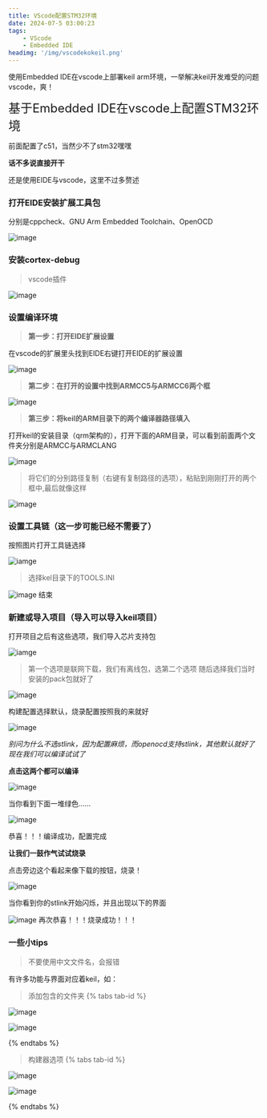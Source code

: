 ```yaml
---
title: VScode配置STM32环境
date: 2024-07-5 03:00:23
tags:
    - VScode
    - Embedded IDE
headimg: '/img/vscodekokeil.png'
---
```


使用Embedded IDE在vscode上部署keil arm环境，一举解决keil开发难受的问题
vscode，爽！

<!-- more -->

<span style="font-size: x-large;">基于Embedded IDE在vscode上配置STM32环境</span>

前面配置了c51，当然少不了stm32嘿嘿

**话不多说直接开干**


还是使用EIDE与vscode，这里不过多赘述

### 打开EIDE安装扩展工具包
分别是cppcheck、GNU Arm Embedded Toolchain、OpenOCD

![image](../img/gju.png)
### 安装cortex-debug
>vscode插件

![image](../img/codex.png)

### 设置编译环境
>**第一步：打开EIDE扩展设置**

在vscode的扩展里头找到EIDE右键打开EIDE的扩展设置

![image](../img/kuoz.png)

>**第二步：在打开的设置中找到ARMCC5与ARMCC6两个框**

![image](../img/byi2.png)

>**第三步：将keil的ARM目录下的两个编译器路径填入**

打开keil的安装目录（qrm架构的），打开下面的ARM目录，可以看到前面两个文件夹分别是ARMCC与ARMCLANG

![image](../img/amrr.png)

>将它们的分别路径复制（右键有复制路径的选项），粘贴到刚刚打开的两个框中,最后就像这样

![image](../img/byi.png)

### 设置工具链（这一步可能已经不需要了）

按照图片打开工具链选择

![iamge](../img/gjul.png)

>选择kel目录下的TOOLS.INI

![image](../img/toools.png)
结束

### 新建或导入项目（导入可以导入keil项目）

打开项目之后有这些选项，我们导入芯片支持包

![iamge](../img/xp.png)

>第一个选项是联网下载，我们有离线包，选第二个选项
随后选择我们当时安装的pack包就好了

![image](../img/park.png)



构建配置选择默认，烧录配置按照我的来就好

![image](../img/stlin.png)

*别问为什么不选stlink，因为配置麻烦，而openocd支持stlink，其他默认就好了现在我们可以编译试试了*



**点击这两个都可以编译**

![image](../img/byss.png)

当你看到下面一堆绿色……

![image](../img/yd.png)

恭喜！！！编译成功，配置完成

**让我们一鼓作气试试烧录**

点击旁边这个看起来像下载的按钮，烧录！

![image](../img/slss.png)

当你看到你的stlink开始闪烁，并且出现以下的界面

![image](../img/slcg.png)
再次恭喜！！！烧录成功！！！

### 一些小tips
>不要使用中文文件名，会报错

有许多功能与界面对应着keil，如：
>添加包含的文件夹
{% tabs tab-id %}
<!-- tab EIDE -->

![image](../img/baohan.png)

<!-- endtab -->

<!-- tab keil -->

![image](../img/baohan2.png)

<!-- endtab -->
{% endtabs %}
>构建器选项
{% tabs tab-id %}
<!-- tab EIDE -->

![image](../img/gjian.png)

<!-- endtab -->

<!-- tab keil -->

![image](../img/gjian2.png)

<!-- endtab -->
{% endtabs %}